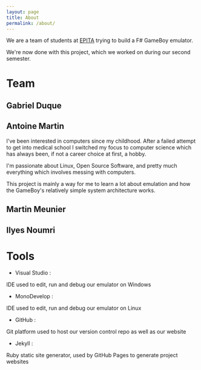 ```yaml
---
layout: page
title: About
permalink: /about/
---
```


We are a team of students at [EPITA](http://epita.fr) trying to build a F# GameBoy
emulator.

We're now done with this project, which we worked on during our second semester.

# Team

## Gabriel Duque

## Antoine Martin

I've been interested in computers since my childhood. After a failed attempt to
get into medical school I switched my focus to computer science which has always
been, if not a career choice at first, a hobby.

I'm passionate about Linux, Open Source Software, and pretty much everything which involves messing with computers.

This project is mainly a way for me to learn a lot about emulation and how the GameBoy's relatively simple system architecture works.

## Martin Meunier

## Ilyes Noumri

# Tools

- Visual Studio :

 IDE used to edit, run and debug our emulator on Windows

- MonoDevelop :

 IDE used to edit, run and debug our emulator on Linux

- GitHub :

 Git platform used to host our version control repo as well as our website

- Jekyll :

 Ruby static site generator, used by GitHub Pages to generate project websites
